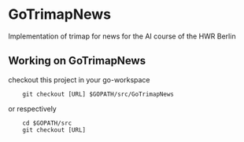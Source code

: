 # GoTrimapNews
Implementation of trimap for news for the AI course of the HWR Berlin

## Working on GoTrimapNews
checkout this project in your go-workspace

		git checkout [URL] $GOPATH/src/GoTrimapNews

or respectively

		cd $GOPATH/src
		git checkout [URL]
